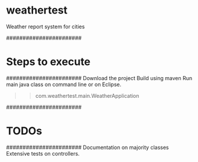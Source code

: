 # weathertest
Weather report system for cities

#######################
# Steps to execute
#######################
Download the project 
Build using maven
Run main java class on command line or on Eclipse.
 >> com.weathertest.main.WeatherApplication
 
#######################
# TODOs
#######################
  Documentation on majority classes 
  Extensive tests on controllers.
